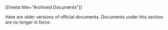[[!meta title="Archived Documents"]]

Here are older versions of official documents. Documents under this section are
no longer in force.
